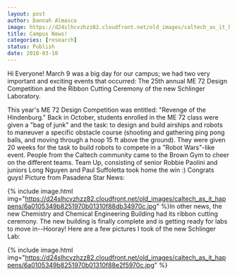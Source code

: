 ```yaml
---
layout: post
author: Dannah Almasco
image: https://d24slhcvzhzz82.cloudfront.net/old_images/caltech_as_it_happens/6a0105349b8251970b0120a92215e9970b.jpg
title: Campus News!
categories: [research]
status: Publish
date: 2010-03-10
---
```


Hi Everyone!
March 9 was a big day for our campus; we had two very important and exciting events that occurred: The 25th annual ME 72 Design Competition and the Ribbon Cutting Ceremony of the new Schlinger Laboratory.

This year's ME 72 Design Competition was entitled: "Revenge of the Hindenburg." Back in October, students enrolled in the ME 72 class were given a "bag of junk" and the task: to design and build airships and robots to maneuver a specific obstacle course (shooting and gathering ping pong balls, and moving through a hoop 15 ft above the ground). They were given 20 weeks for the task to build robots to compete in a "Robot Wars"-like event. People from the Caltech community came to the Brown Gym to cheer on the different teams. Team Up, consisting of senior Robbie Paolini and juniors Long Nguyen and
 Paul Suffoletta took home the win :) Congrats guys!
Picture from Pasadena Star News:


{% include image.html img="https://d24slhcvzhzz82.cloudfront.net/old_images/caltech_as_it_happens/6a0105349b8251970b01310f88db34970c.jpg" %}In other news, the new Chemistry and Chemical Engineering Building had its ribbon cutting ceremony. The new building is finally complete and is getting ready for labs to move in--Hooray!
Here are a few pictures I took of the new Schlinger Lab:

{% include image.html img="https://d24slhcvzhzz82.cloudfront.net/old_images/caltech_as_it_happens/6a0105349b8251970b01310f88e2f5970c.jpg" %}
